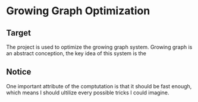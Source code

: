 # Growing Graph Optimization

## Target

The project is used to optimize the growing graph system. Growing graph is an abstract conception, the key idea of this system is the 

## Notice

One important attribute of the comptutation is that it should be fast enough, which means I should ultilize every possible tricks I could
imagine.

